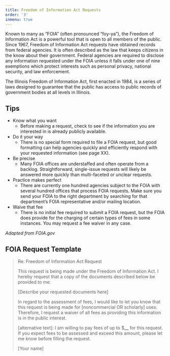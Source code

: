 ```yaml
---
title: Freedom of Information Act Requests
order: '3'
inmenu: true
---
```



Known to many as “FOIA” (often pronounced “foy-ya”), the Freedom of Information Act is a powerful tool that is open to all members of the public. Since 1967, Freedom of Information Act requests have obtained records from federal agencies. It is often described as the law that keeps citizens in the know about their government. Federal agencies are required to disclose any information requested under the FOIA unless it falls under one of nine exemptions which protect interests such as personal privacy, national security, and law enforcement.

The Illinois Freedom of Information Act, first enacted in 1984, is a series of laws designed to guarantee that the public has access to public records of government bodies at all levels in Illinois. 

## Tips

* Know what you want
  * Before making a request, check to see if the information you are interested in is already publicly available. 
* Do it your way
  * There is no special form required to file a FOIA request, but good formatting can help agencies quickly and efficiently respond with your requested information (see page XX).
* Be precise
  * Many FOIA offices are understaffed and often operate from a backlog. Straightforward, single-issue requests will likely be answered more quickly than multi-faceted or unclear requests.
* Practice makes perfect
  * There are currently one hundred agencies subject to the FOIA with several hundred offices that process FOIA requests. Make sure you send your FOIA to the right department by searching for that department’s FOIA representative and/or mailing location.
* Waive that fee
  * There is no initial fee required to submit a FOIA request, but the FOIA does provide for the charging of certain types of fees in some instances. You may request a fee waiver in any case.

_Adapted from FOIA.gov_

## FOIA Request Template

> Re: Freedom of Information Act Request
>
> This request is being made under the Freedom of Information Act. I hereby request that a copy of the documents described below be provided to me:
>
> \[Describe your requested documents here]
>
> In regard to the assessment of fees, I would like to let you know that this request is being made for \[noncommercial OR scholarly] uses. Therefore, I request a waiver of all fees as providing this information is in the public interest.
>
> \[alternative text]: I am willing to pay fees of up to $**__** for this request. If you expect fees to be assessed and exceed this amount, please let me know before filling the request.
>
> \[Your name]
